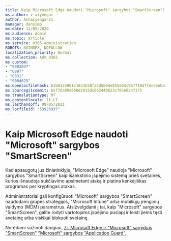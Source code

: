 ```yaml
---
title: Kaip Microsoft Edge naudoti "Microsoft" sargybos "SmartScreen"?
ms.author: v-aiyengar
author: AshaIyengar21
manager: dansimp
ms.date: 12/05/2020
ms.audience: Admin
ms.topic: article
ms.service: o365-administration
ROBOTS: NOINDEX, NOFOLLOW
localization_priority: Normal
ms.collection: Adm_O365
ms.custom:
- "9003847"
- "6897"
- "8331"
- "9004625"
ms.openlocfilehash: b1b8125961c1033b58fa5d560de855e03c967718dffec65eba7ac59a66cd3f6e
ms.sourcegitcommit: b5f7da89a650d2915dc652449623c78be6247175
ms.translationtype: MT
ms.contentlocale: lt-LT
ms.lasthandoff: 08/05/2021
ms.locfileid: "53926937"
---
```

# <a name="how-microsoft-edge-uses-microsoft-defender-smartscreen"></a>Kaip Microsoft Edge naudoti "Microsoft" sargybos "SmartScreen"

Kad apsaugotų jus žiniatinklyje, "Microsoft Edge" naudoja "Microsoft" sargybos "SmartScreen" kaip išankstinio įspėjimo sistemą prieš svetaines, kurios išnaudoja sukčiavimo apsimetant ataką ir platina kenkėjiškas programas per kryptingas atakas.

Administratoriai gali konfigūruoti "Microsoft" sargybos "SmartScreen" naudodami grupės strategijos, "Microsoft Intune" arba mobiliųjų įrenginių valdymo (MDM) parametrus. Atsižvelgdami į tai, kaip "Microsoft" sargybos "SmartScreen", galite rodyti vartotojams įspėjimo puslapį ir leisti jiems tęsti svetainę arba visiškai blokuoti svetainę.

Norėdami sužinoti daugiau, [žr. Microsoft Edge ir "Microsoft" sargybos "SmartScreen"](https://go.microsoft.com/fwlink/?linkid=2133081) ["Microsoft" sargybos "Application Guard".](https://go.microsoft.com/fwlink/?linkid=2132839)